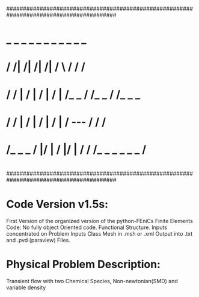 #########################################################################################
#                                          _ _           _ _ _    _ _ _   _ _ _         #        
#        /        /|   /|     /|   /|     /   \         /        /       /              #
#       /        / |  / |    / |  / |    /_ _ /        /_ _     /       /_ _ _          #
#      /        /  | /  |   /  | /  |   /       ---   /        /              /         #
#     /_ _ _   /   |/   |  /   |/   |  /             /        /_ _ _   _ _ _ /          #
#                                                                                       #
#########################################################################################
# Code Version v1.5s:
First Version of the organized version of the python-FEniCs Finite Elements Code:
No fully object Oriented code.
Functional Structure.
Inputs concentrated on Problem Inputs Class
Mesh in .msh or .xml
Output into .txt and .pvd (paraview) Files.

# Physical Problem Description:
Transient flow with two Chemical Species, Non-newtonian(SMD) and variable density

